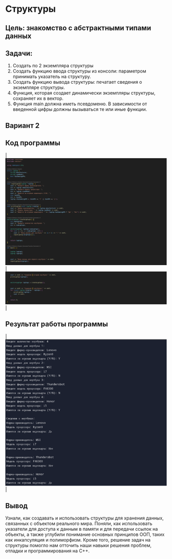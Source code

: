 # Структуры

## Цель: знакомство с абстрактными типами данных

## Задачи:     
1. Создать по 2 экземпляра структуры
2. Создать функцию ввода структуры из консоли: параметром принимать указатель на структуру.
3. Создать функцию вывода структуры: печатает сведения о экземпляре структуры.
4. Функция, которая создает динамически экземпляры структуры, сохраняет их в вектор.
5. Функция main должна иметь псевдоменю. В зависимости от введенной цифры должны вызываться те или иные функции.

## Вариант 2

## Код программы
|![code1](./img/code1.png)|![code2](./img/code2.png)|


## Результат работы программы
|![rez](./img/rez.png)|

## Вывод
Узнали, как создавать и использовать структуры для хранения данных, связанных с объектом реального мира. Поняли, как использовать указатели для доступа к данным в памяти и для передачи ссылок на объекты, а также углубили понимание основных принципов ООП, таких как инкапсуляция и полиморфизм. Кроме того, решение задач на структуры помогло нам отточить наши навыки решения проблем, отладки и программирования на C++.